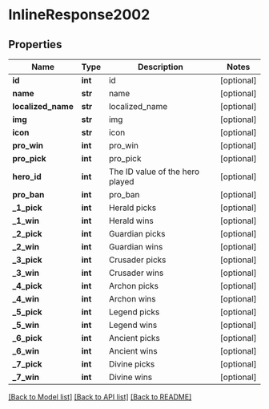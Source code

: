 # InlineResponse2002

## Properties
Name | Type | Description | Notes
------------ | ------------- | ------------- | -------------
**id** | **int** | id | [optional] 
**name** | **str** | name | [optional] 
**localized_name** | **str** | localized_name | [optional] 
**img** | **str** | img | [optional] 
**icon** | **str** | icon | [optional] 
**pro_win** | **int** | pro_win | [optional] 
**pro_pick** | **int** | pro_pick | [optional] 
**hero_id** | **int** | The ID value of the hero played | [optional] 
**pro_ban** | **int** | pro_ban | [optional] 
**_1_pick** | **int** | Herald picks | [optional] 
**_1_win** | **int** | Herald wins | [optional] 
**_2_pick** | **int** | Guardian picks | [optional] 
**_2_win** | **int** | Guardian wins | [optional] 
**_3_pick** | **int** | Crusader picks | [optional] 
**_3_win** | **int** | Crusader wins | [optional] 
**_4_pick** | **int** | Archon picks | [optional] 
**_4_win** | **int** | Archon wins | [optional] 
**_5_pick** | **int** | Legend picks | [optional] 
**_5_win** | **int** | Legend wins | [optional] 
**_6_pick** | **int** | Ancient picks | [optional] 
**_6_win** | **int** | Ancient wins | [optional] 
**_7_pick** | **int** | Divine picks | [optional] 
**_7_win** | **int** | Divine wins | [optional] 

[[Back to Model list]](../README.md#documentation-for-models) [[Back to API list]](../README.md#documentation-for-api-endpoints) [[Back to README]](../README.md)


